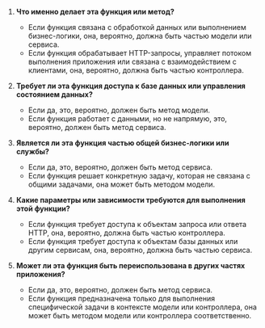1. **Что именно делает эта функция или метод?**
    - Если функция связана с обработкой данных или выполнением бизнес-логики, она, вероятно, должна быть частью модели или сервиса.
    - Если функция обрабатывает HTTP-запросы, управляет потоком выполнения приложения или связана с взаимодействием с клиентами, она, вероятно, должна быть частью контроллера.

2. **Требует ли эта функция доступа к базе данных или управления состоянием данных?**
    - Если да, это, вероятно, должен быть метод модели.
    - Если функция работает с данными, но не напрямую, это, вероятно, должен быть метод сервиса.

3. **Является ли эта функция частью общей бизнес-логики или службы?**
    - Если да, это, вероятно, должен быть метод сервиса.
    - Если функция решает конкретную задачу, которая не связана с общими задачами, она может быть методом модели.

4. **Какие параметры или зависимости требуются для выполнения этой функции?**
    - Если функция требует доступа к объектам запроса или ответа HTTP, она, вероятно, должна быть частью контроллера.
    - Если функция требует доступа к объектам базы данных или другим сервисам, она, вероятно, должна быть частью сервиса.

5. **Может ли эта функция быть переиспользована в других частях приложения?**
    - Если да, это, вероятно, должен быть метод сервиса.
    - Если функция предназначена только для выполнения специфической задачи в контексте модели или контроллера, она может быть методом модели или контроллера соответственно.
